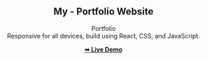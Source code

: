 <div align="center">
  
  <br />
  <br />

  <h2 align="center">My - Portfolio Website</h2>

  Portfolio <br />Responsive for all devices, build using React, CSS, and JavaScript.

  <a href="https://portfolio-nu-two-84.vercel.app/"><strong>➥ Live Demo</strong></a>

</div>

<br />
